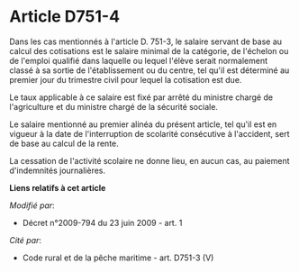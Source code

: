 # Article D751-4

Dans les cas mentionnés à l'article D. 751-3, le salaire servant de base au calcul des cotisations est le salaire minimal de
la catégorie, de l'échelon ou de l'emploi qualifié dans laquelle ou lequel l'élève serait normalement classé à sa sortie de
l'établissement ou du centre, tel qu'il est déterminé au premier jour du trimestre civil pour lequel la cotisation est due. 

Le taux applicable à ce salaire est fixé par arrêté du ministre chargé de l'agriculture et du ministre chargé de la sécurité
sociale. 

Le salaire mentionné au premier alinéa du présent article, tel qu'il est en vigueur à la date de l'interruption de scolarité
consécutive à l'accident, sert de base au calcul de la rente. 

La cessation de l'activité scolaire ne donne lieu, en aucun cas, au paiement d'indemnités journalières.

**Liens relatifs à cet article**

_Modifié par_:

  - Décret n°2009-794 du 23 juin 2009 - art. 1

_Cité par_:

  - Code rural et de la pêche maritime - art. D751-3 (V)
